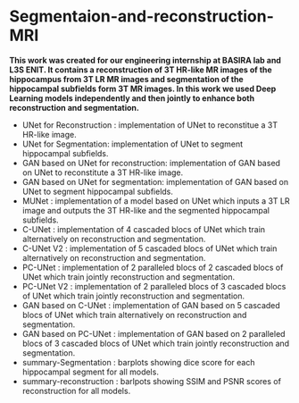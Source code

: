 # Segmentaion-and-reconstruction-MRI

**This work was created for our engineering internship at BASIRA lab and L3S ENIT. It contains a reconstruction of 3T HR-like MR images of the hippocampus from 3T LR MR images and segmentation of the hippocampal subfields form 3T MR images. In this work we used Deep Learning models independently and then jointly to enhance both reconstruction and segmentation.** 

* UNet for Reconstruction : implementation of UNet to reconstitue a 3T HR-like image.
* UNet for Segmentation: implementation of UNet to segment hippocampal subfields.
* GAN based on UNet for reconstruction: implementation of GAN based on UNet to reconstitute a 3T HR-like image.
* GAN based on UNet for segmentation: implementation of GAN based on UNet to segment hippocampal subfields.
* MUNet : implementation of a model based on UNet which inputs a 3T LR image and outputs the 3T HR-like and the segmented hippocampal subfields.
* C-UNet : implementation of 4 cascaded blocs of UNet which train alternatively on reconstruction and segmentation.
* C-UNet V2 : implementation of 5 cascaded blocs of UNet which train alternatively on reconstruction and segmentation.
* PC-UNet : implementation of 2 paralleled blocs of 2 cascaded blocs of UNet which train jointly reconstruction and segmentation.
* PC-UNet V2 : implementation of 2 paralleled blocs of 3 cascaded blocs of UNet which train jointly reconstruction and segmentation.
* GAN based on C-UNet : implementation of GAN based on 5 cascaded blocs of UNet which train alternatively on reconstruction and segmentation.
* GAN based on PC-UNet : implementation of GAN based on 2 paralleled blocs of 3 cascaded blocs of UNet which train jointly reconstruction and segmentation.
* summary-Segmentation : barplots showing dice score for each hippocampal segment for all models.
* summary-reconstruction : barlpots showing SSIM and PSNR scores of reconstruction for all models.

